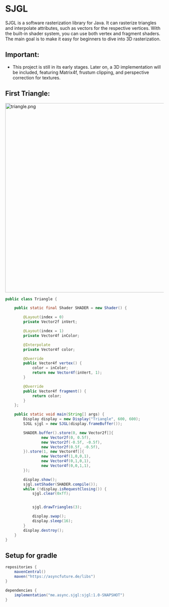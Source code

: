 # SJGL
SJGL is a software rasterization library for Java. It can rasterize triangles and interpolate attributes, such as vectors for the respective vertices. With the built-in shader system, you can use both vertex and fragment shaders. The main goal is to make it easy for beginners to dive into 3D rasterization.


## Important:
- This project is still in its early stages. Later on, a 3D implementation will be included, featuring Matrix4f, frustum clipping, and perspective correction for textures.

## First Triangle:
<img alt="triangle.png" height="600" src="https://asyncfuture.de/cube.png?ex=679ee682&is=679d9502&hm=efb572d7a3e504be00cf32b0abb79b4231b5899bd70ee490609b493eaa1350c4&" title="example-triangle" width="600"/>

````java
public class Triangle {

    public static final Shader SHADER = new Shader() {

        @Layout(index = 0)
        private Vector2f inVert;

        @Layout(index = 1)
        private Vector4f inColor;

        @Interpolate
        private Vector4f color;

        @Override
        public Vector4f vertex() {
            color = inColor;
            return new Vector4f(inVert, 1);
        }

        @Override
        public Vector4f fragment() {
            return color;
        }
    };

    public static void main(String[] args) {
        Display display = new Display("Triangle", 600, 600);
        SJGL sjgl = new SJGL(display.frameBuffer());

        SHADER.buffer().store(0, new Vector2f[]{
                new Vector2f(0, 0.5f),
                new Vector2f(-0.5f, -0.5f),
                new Vector2f(0.5f, -0.5f),
        }).store(1, new Vector4f[]{
                new Vector4f(1,0,0,1),
                new Vector4f(0,1,0,1),
                new Vector4f(0,0,1,1),
        });

        display.show();
        sjgl.setShader(SHADER.compile());
        while (!display.isRequestClosing()) {
            sjgl.clear(0xff);


            sjgl.drawTriangles(3);

            display.swap();
            display.sleep(16);
        }
        display.destroy();
    }
}
````
## Setup for gradle
````gradle
repositories {
    mavenCentral()
    maven("https://asyncfuture.de/libs")
}

dependencies {
    implementation("me.async.sjgl:sjgl:1.0-SNAPSHOT")
}
````
